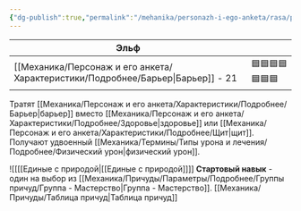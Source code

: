 ```yaml
---
{"dg-publish":true,"permalink":"/mehanika/personazh-i-ego-anketa/rasa/podrobnee/elf/"}
---
```


| Эльф       |                |
| ---------- | -------------- |
| [[Механика/Персонаж и его анкета/Характеристики/Подробнее/Барьер\|Барьер]] - 21 | 🟦🟦🟦🟦🟦🟦🟦 |
Тратят [[Механика/Персонаж и его анкета/Характеристики/Подробнее/Барьер\|барьер]] вместо [[Механика/Персонаж и его анкета/Характеристики/Подробнее/Здоровье\|здоровье]] или [[Механика/Персонаж и его анкета/Характеристики/Подробнее/Щит\|щит]]. Получают удвоенный [[Механика/Термины/Типы урона и лечения/Подробнее/Физический урон\|физический урон]].

![[[[Единые с природой\|[[Единые с природой]]]]
**Стартовый навык** - один на выбор из [[Механика/Причуды/Параметры/Подробнее/Группы причуд/Группа - Мастерство\|Группа - Мастерство]]. [[Механика/Причуды/Таблица причуд\|Таблица причуд]]